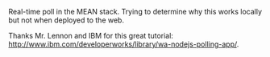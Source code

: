 Real-time poll in the MEAN stack. Trying to determine why this works locally but not when deployed to the web. 

Thanks Mr. Lennon and IBM for this great tutorial: http://www.ibm.com/developerworks/library/wa-nodejs-polling-app/.
